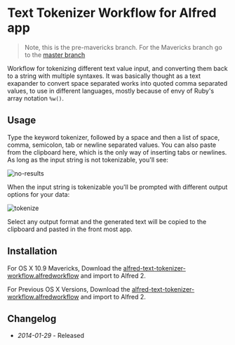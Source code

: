 # Text Tokenizer Workflow for Alfred app

> Note, this is the pre-mavericks branch. For the Mavericks branch go to the [master branch](https://github.com/ramiroaraujo/alfred-text-tokenizer-workflow)

Workflow for tokenizing different text value input, and converting them back to a string with multiple syntaxes. It was basically thought as a text exapander to convert
space separated works into quoted comma separated values, to use in different languages, mostly because of envy of Ruby's array notation ```%w()```.

## Usage
Type the keyword tokenizer, followed by a space and then a list of space, comma, semicolon, tab or newline separated values.
You can also paste from the clipboard here, which is the only way of inserting tabs or newlines. As long as the input
string is not tokenizable, you'll see:

![no-results](https://raw.github.com/ramiroaraujo/alfred-text-tokenizer-workflow/master/screenshots/no-results.png)

When the input string is tokenizable you'll be prompted with different output options for your data:

![tokenize](https://raw.github.com/ramiroaraujo/alfred-text-tokenizer-workflow/master/screenshots/tokenize.png)

Select any output format and the generated text will be copied to the clipboard and pasted in the front most app.

## Installation
For OS X 10.9 Mavericks, Download the [alfred-text-tokenizer-workflow.alfredworkflow](https://github.com/ramiroaraujo/alfred-text-tokenizer-workflow/raw/master/alfred-text-tokenizer-workflow.alfredworkflow) and import to Alfred 2.

For Previous OS X Versions, Download the [alfred-text-tokenizer-workflow.alfredworkflow](https://github.com/ramiroaraujo/alfred-text-tokenizer-workflow/raw/pre-mavericks/alfred-text-tokenizer-workflow.alfredworkflow) and import to Alfred 2.

## Changelog
* _2014-01-29_ - Released